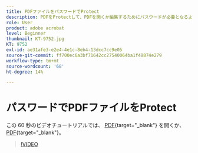 ```yaml
---
title: PDFファイルをパスワードでProtect
description: PDFをProtectして、PDFを開くか編集するためにパスワードが必要となるようにする
role: User
product: adobe acrobat
level: Beginner
thumbnail: KT-9752.jpg
KT: 9752
exl-id: ae31afe3-e2e4-4e1c-8eb4-13dcc7cc9e05
source-git-commit: ff700ec6a3bf71642cc27540064ba1f48874e279
workflow-type: tm+mt
source-wordcount: '68'
ht-degree: 14%

---
```


# パスワードでPDFファイルをProtect

この 60 秒のビデオチュートリアルでは、 [PDF](https://www.adobe.com/acrobat/online/password-protect-pdf.html){target=&quot;_blank&quot;} を開くか、 [PDF](https://www.adobe.com/acrobat/online/pdf-editor.html){target=&quot;_blank&quot;}。

>[!VIDEO](https://video.tv.adobe.com/v/340075?hidetitle=true)
